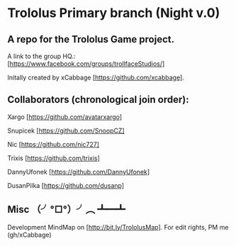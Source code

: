 Trololus Primary branch (Night v.0)
========

A repo for the Trololus Game project. 
----------
A link to the group HQ.: [https://www.facebook.com/groups/trollfaceStudios/]

Initally created by xCabbage 	[https://github.com/xcabbage].

Collaborators (chronological join order):
----------
Xargo     						[https://github.com/avatarxargo]

Snupicek    					[https://github.com/SnoopCZ]

Nic      			[https://github.com/nic727]

Trixis      					[https://github.com/trixis]

DannyUfonek      				[https://github.com/DannyUfonek]

DusanPilka      				[https://github.com/dusanp]


Misc （╯°□°）╯︵ ┻━┻ 
----------
Development MindMap on [http://bit.ly/TrololusMap]. For edit rights, PM me (gh/xCabbage)